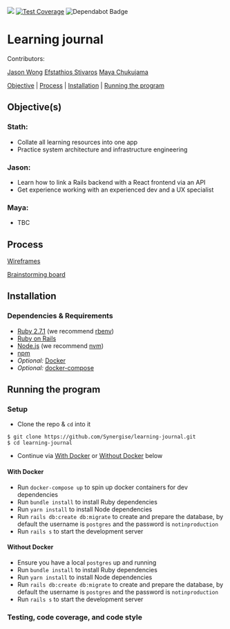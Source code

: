 <a href="https://codeclimate.com/github/Synergise/learning-journal/maintainability"><img src="https://api.codeclimate.com/v1/badges/56dba4010aa27a6aa01f/maintainability" /></a>
[![Test Coverage](https://api.codeclimate.com/v1/badges/56dba4010aa27a6aa01f/test_coverage)](https://codeclimate.com/github/Synergise/learning-journal/test_coverage)
<img src="https://flat.badgen.net/dependabot/Synergise/learning-journal?icon=dependabot" alt="Dependabot Badge" />

# Learning journal

Contributors:

[Jason Wong](https://github.com/jasylwong/)
[Efstathios Stivaros](https://github.com/Stivaros)
[Maya Chukujama]()

[Objective](#Objective) | [Process](#process) | [Installation](#installation) | [Running the program](#running_the_program)

## Objective(s)

### Stath:
- Collate all learning resources into one app
- Practice system architecture and infrastructure engineering

### Jason:
- Learn how to link a Rails backend with a React frontend via an API
- Get experience working with an experienced dev and a UX specialist

### Maya:
- TBC

## Process

[Wireframes](https://jason842465.invisionapp.com/freehand/learning-journal-36SgV4eMJ?v=vjZVtVETrCEbCjPjKYYovg%3D%3D&linkshare=urlcopied)

[Brainstorming board](https://miro.com/app/board/o9J_ksZAM5U=/)

## Installation

### Dependencies & Requirements

* [Ruby 2.7.1](https://www.ruby-lang.org/en/news/2020/03/31/ruby-2-7-1-released/) (we recommend [rbenv](https://github.com/rbenv/rbenv))
* [Ruby on Rails](https://rubyonrails.org/)
* [Node.js](https://nodejs.org/en/) (we recommend [nvm](https://github.com/nvm-sh/nvm))
* [npm](https://www.npmjs.com/get-npm)
* _Optional:_ [Docker](https://docs.docker.com/get-docker/)
* _Optional:_ [docker-compose](https://docs.docker.com/compose/install/)

## <a name="running_the_program">Running the program</a>

### Setup

* Clone the repo & `cd` into it
```
$ git clone https://github.com/Synergise/learning-journal.git
$ cd learning-journal
```
* Continue via [With Docker](#with-docker) or [Without Docker](#without-docker) below

#### With Docker
* Run `docker-compose up` to spin up docker containers for dev dependencies
* Run `bundle install` to install Ruby dependencies
* Run `yarn install` to install Node dependencies
* Run `rails db:create db:migrate` to create and prepare the database, by default the username is `postgres` and the password is `notinproduction`
* Run `rails s` to start the development server

#### Without Docker
* Ensure you have a local `postgres` up and running
* Run `bundle install` to install Ruby dependencies
* Run `yarn install` to install Node dependencies
* Run `rails db:create db:migrate` to create and prepare the database, by default the username is `postgres` and the password is `notinproduction`
* Run `rails s` to start the development server

### Testing, code coverage, and code style
```

```

